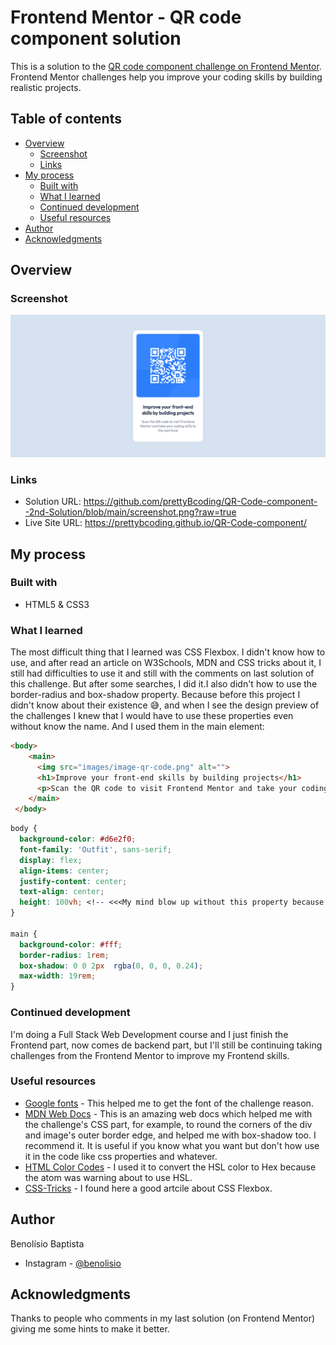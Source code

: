 # Frontend Mentor - QR code component solution

This is a solution to the [QR code component challenge on Frontend Mentor](https://www.frontendmentor.io/challenges/qr-code-component-iux_sIO_H). Frontend Mentor challenges help you improve your coding skills by building realistic projects.

## Table of contents

- [Overview](#overview)
  - [Screenshot](#screenshot)
  - [Links](#links)
- [My process](#my-process)
  - [Built with](#built-with)
  - [What I learned](#what-i-learned)
  - [Continued development](#continued-development)
  - [Useful resources](#useful-resources)
- [Author](#author)
- [Acknowledgments](#acknowledgments)


## Overview

### Screenshot

![My solution preview](https://raw.githubusercontent.com/prettyBcoding/QR-Code-component--2nd-Solution/main/screenshot.png)


### Links

- Solution URL: https://github.com/prettyBcoding/QR-Code-component--2nd-Solution/blob/main/screenshot.png?raw=true
- Live Site URL: https://prettybcoding.github.io/QR-Code-component/

## My process

### Built with

- HTML5 & CSS3

### What I learned

The most difficult thing that I learned was CSS Flexbox. I didn't know how to use, and after read an article on  W3Schools, MDN and CSS tricks about it, I still had difficulties to use it and still with the comments on last solution of this challenge. But after some searches, I did it.I also didn't how to use the border-radius and box-shadow property. Because before this project I didn't know about their existence 😅, and when I see the design preview of the challenges I knew that I would have to use these properties even without know the name. And I used them in the main element:

```html
<body>
    <main>
      <img src="images/image-qr-code.png" alt="">
      <h1>Improve your front-end skills by building projects</h1>
      <p>Scan the QR code to visit Frontend Mentor and take your coding skills to the next level</p>
    </main>
 </body>
```

```css
body {
  background-color: #d6e2f0;
  font-family: 'Outfit', sans-serif;
  display: flex;
  align-items: center;
  justify-content: center;
  text-align: center;
  height: 100vh; <!-- <<<My mind blow up without this property because without it the content stay align on the top of the screen (based on width). And with it, takes 100% of the screen's height making the in the center of the screen. -->
}

main {
  background-color: #fff;
  border-radius: 1rem;
  box-shadow: 0 0 2px  rgba(0, 0, 0, 0.24);
  max-width: 19rem;
}
```

### Continued development

I'm doing a Full Stack Web Development course and I just finish the Frontend part, now comes de backend part, but I'll still be continuing taking challenges from the Frontend Mentor to improve my Frontend skills.

### Useful resources

- [Google fonts](https://fonts.google.com/specimen/Outfit) - This helped me to get the font of the challenge reason.
- [MDN Web Docs](https://developer.mozilla.org/en-US/docs) - This is an amazing web docs which helped me with the challenge's CSS part, for example, to round the corners of the div and image's outer border edge, and helped me with box-shadow too. I recommend it. It is useful if you know what you want but don't how use it in the code like css properties and whatever.
- [HTML Color Codes](https://developer.mozilla.org/en-US/docs/Web/CSS/) - I used it to convert the HSL color to Hex because the atom was warning about to use HSL.
- [CSS-Tricks](https://css-tricks.com/) - I found here a good artcile about CSS Flexbox.

## Author

Benolísio Baptista
* Instagram - [@benolisio](https://www.instagram.com/benolisio)

## Acknowledgments

Thanks to people who comments in my last solution (on Frontend Mentor) giving me some hints to make it better.
